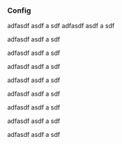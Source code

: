 ### Config

adfasdf
asdf
a
sdf
adfasdf
asdf
a
sdf

adfasdf
asdf
a
sdf

adfasdf
asdf
a
sdf

adfasdf
asdf
a
sdf

adfasdf
asdf
a
sdf

adfasdf
asdf
a
sdf

adfasdf
asdf
a
sdf

adfasdf
asdf
a
sdf

adfasdf
asdf
a
sdf
